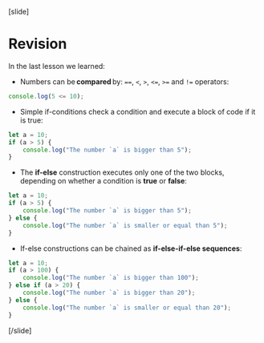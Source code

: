 [slide]

# Revision

In the last lesson we learned:

- Numbers can be **compared** by:  `==`, `<`, `>`, `<=`, `>=` and `!=` operators:

```js live
console.log(5 <= 10);  
```

- Simple if-conditions check a condition and execute a block of code if it is true: 

```js live
let a = 10;
if (a > 5) {
    console.log("The number `a` is bigger than 5");
}
```

- The **if-else** construction executes only one of the two blocks, depending on whether a condition is **true** or **false**:

```js live
let a = 10;
if (a > 5) {
    console.log("The number `a` is bigger than 5");
} else {
    console.log("The number `a` is smaller or equal than 5");
}
```

- If-else constructions can be chained as **if-else-if-else sequences**:

```js live
let a = 10;
if (a > 100) {
    console.log("The number `a` is bigger than 100");
} else if (a > 20) {
    console.log("The number `a` is bigger than 20");
} else {
    console.log("The number `a` is smaller or equal than 20");
}
```

[/slide]
